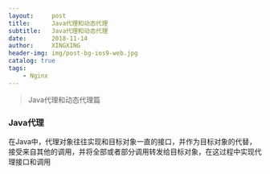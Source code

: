 ```yaml
---
layout:     post
title:      Java代理和动态代理
subtitle:   Java代理和动态代理
date:       2018-11-14
author:     XINGXING
header-img: img/post-bg-ios9-web.jpg
catalog: true
tags:
    - Nginx
---
```


>
>Java代理和动态代理篇
> 

### Java代理
在Java中，代理对象往往实现和目标对象一直的接口，并作为目标对象的代替，接受来自其他的调用，并将全部或者部分调用转发给目标对象，在这过程中实现代理接口和调用
